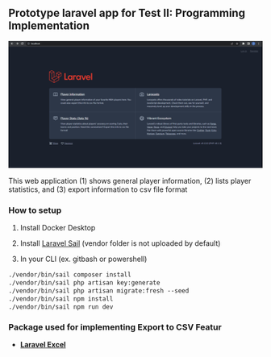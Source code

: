 ## Prototype laravel app for Test II: Programming Implementation
![](https://github.com/iCHIrTmA/cordero-zeald-php-test/blob/main/cordero-zeald-php-test.gif)

This web application (1) shows general player information, (2) lists player statistics, and (3) export information to csv file format

### How to setup

1.  Install Docker Desktop

2. Install [Laravel Sail](https://laravel.com/docs/9.x/sail#installing-sail-into-existing-applications) (vendor folder is not uploaded by default)

3. In your CLI (ex. gitbash or powershell)
```
./vendor/bin/sail composer install
./vendor/bin/sail php artisan key:generate
./vendor/bin/sail php artisan migrate:fresh --seed
./vendor/bin/sail npm install
./vendor/bin/sail npm run dev
```

### Package used for implementing Export to CSV Featur

- **[Laravel Excel](https://docs.laravel-excel.com/3.1/getting-started/installation.html)**


